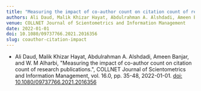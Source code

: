 ```yaml
---
title: "Measuring the impact of co-author count on citation count of research publications"
authors: Ali Daud, Malik Khizar Hayat, Abdulrahman A. Alshdadi, Ameen Banjar, and W. M Alharbi
venue: COLLNET Journal of Scientometrics and Information Management
date: 2022-01-01
doi: 10.1080/09737766.2021.2016356
slug: coauthor-citation-impact
---
```


- Ali Daud, Malik Khizar Hayat, Abdulrahman A. Alshdadi, Ameen Banjar, and W. M Alharbi, "Measuring the impact of co-author count on citation count of research publications.", COLLNET Journal of Scientometrics and Information Management, vol. 16.0, pp. 35-48, 2022-01-01. [doi: 10.1080/09737766.2021.2016356](10.1080/09737766.2021.2016356)
